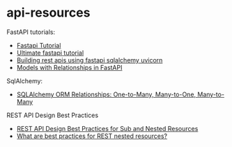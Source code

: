 # api-resources

FastAPI tutorials:
- [Fastapi Tutorial](https://www.fastapitutorial.com/)
- [Ultimate fastapi tutorial](https://christophergs.com/tutorials/ultimate-fastapi-tutorial-pt-4-pydantic-schemas/)
- [Building rest apis using fastapi sqlalchemy uvicorn](https://dassum.medium.com/building-rest-apis-using-fastapi-sqlalchemy-uvicorn-8a163ccf3aa1)
- [Models with Relationships in FastAPI](https://sqlmodel.tiangolo.com/tutorial/fastapi/relationships/)

SqlAlchemy:
- [SQLAlchemy ORM Relationships: One-to-Many, Many-to-One, Many-to-Many](https://vegibit.com/sqlalchemy-orm-relationships-one-to-many-many-to-one-many-to-many)


REST API Design Best Practices
- [REST API Design Best Practices for Sub and Nested Resources](https://www.moesif.com/blog/technical/api-design/REST-API-Design-Best-Practices-for-Sub-and-Nested-Resources/)
- [What are best practices for REST nested resources?](https://stackoverflow.com/questions/20951419/what-are-best-practices-for-rest-nested-resources)


